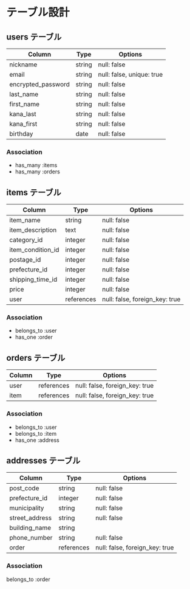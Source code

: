 # テーブル設計

## users テーブル

| Column                 | Type   | Options                   |
| ---------------------- | ------ | ------------------------- |
| nickname               | string | null: false               |
| email                  | string | null: false, unique: true |
| encrypted_password     | string | null: false               |
| last_name              | string | null: false               |
| first_name             | string | null: false               |
| kana_last              | string | null: false               |
| kana_first             | string | null: false               |
| birthday               | date   | null: false               |

### Association

- has_many :items
- has_many :orders



## items テーブル

| Column             | Type       | Options                        |
| ------------------ | ---------- | ------------------------------ |
| item_name          | string     | null: false                    |
| item_description   | text       | null: false                    |
| category_id        | integer    | null: false                    |
| item_condition_id  | integer    | null: false                    |
| postage_id         | integer    | null: false                    |
| prefecture_id      | integer    | null: false                    |
| shipping_time_id   | integer    | null: false                    |
| price              | integer    | null: false                    |
| user               | references | null: false, foreign_key: true | 

### Association

- belongs_to :user
- has_one :order



## orders テーブル

| Column            | Type       | Options                        |
| ----------------- | ---------- | ------------------------------ |
| user              | references | null: false, foreign_key: true |
| item              | references | null: false, foreign_key: true |

### Association

- belongs_to :user
- belongs_to :item
- has_one :address



## addresses テーブル
 
| Column                 | Type       | Options                        |
| ---------------------- | -----------| ------------------------------ |
| post_code              | string     | null: false                    |
| prefecture_id          | integer    | null: false                    |
| municipality           | string     | null: false                    |
| street_address         | string     | null: false                    |
| building_name          | string     |                                |
| phone_number           | string     | null: false                    |
| order                  | references | null: false, foreign_key: true |

### Association

belongs_to :order


